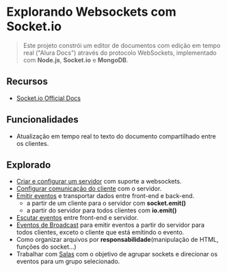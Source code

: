 # Explorando Websockets com Socket.io
> Este projeto constrói um editor de documentos com edição em tempo real ("Alura Docs") através do protocolo WebSockets, implementado com **Node.js**, **Socket.io** e **MongoDB**.

## Recursos
* [Socket.io Official Docs](https://socket.io/)

## Funcionalidades
* Atualização em tempo real to texto do documento compartilhado entre os clientes.

## Explorado
* [Criar e configurar um servidor](https://socket.io/docs/v3/server-installation/) com suporte a websockets.
* [Configurar comunicação do cliente](https://socket.io/docs/v3/client-installation/) com o servidor.
* [Emitir eventos](https://socket.io/docs/v3/emitting-events/) e transportar dados entre front-end e back-end.
    * a partir de um cliente para o servidor com **socket.emit()**
    * a partir do servidor para todos clientes com **io.emit()**
* [Escutar eventos](https://socket.io/docs/v3/listening-to-events/) entre front-end e servidor.
* [Eventos de Broadcast](https://socket.io/docs/v3/broadcasting-events/) para emitir eventos a partir do servidor para todos clientes, exceto o cliente que está emitindo o evento.
* Como organizar arquivos por __responsabilidade__(manipulação de HTML, funções do socket...)
* Trabalhar com [Salas](https://socket.io/docs/v3/rooms/) com o objetivo de agrupar sockets e direcionar os eventos para um grupo selecionado.
